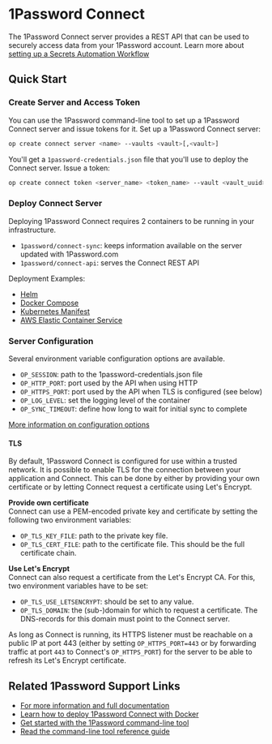 # 1Password Connect

The 1Password Connect server provides a REST API that can be used to securely access data from your 1Password account. Learn more about [setting up a Secrets Automation Workflow](https://support.1password.com/secrets-automation/)

## Quick Start

### Create Server and Access Token

You can use the 1Password command-line tool to set up a 1Password Connect server and issue tokens for it.
Set up a 1Password Connect server:

```sh
op create connect server <name> --vaults <vault>[,<vault>]
```

You'll get a `1password-credentials.json` file that you'll use to deploy the Connect server.
Issue a token:

```sh
op create connect token <server_name> <token_name> --vault <vault_uuid>[,(r|w|rw)] [--vault <vault_uuid>[,(r|w|rw)]]
```

### Deploy Connect Server

Deploying 1Password Connect requires 2 containers to be running in your infrastructure.

- `1password/connect-sync`: keeps information available on the server updated with 1Password.com
- `1password/connect-api`: serves the Connect REST API

Deployment Examples:

- [Helm](https://github.com/1Password/connect-helm-charts/tree/main/charts/connect#deploying-1password-connect)
- [Docker Compose](./examples/docker/compose/README.md)
- [Kubernetes Manifest](./examples/docker/compose/README.md)
- [AWS Elastic Container Service](./examples/docker/compose/README.md)

### Server Configuration

Several environment variable configuration options are available.

- `OP_SESSION`: path to the 1password-credentials.json file
- `OP_HTTP_PORT`: port used by the API when using HTTP
- `OP_HTTPS_PORT`: port used by the API when TLS is configured (see below)
- `OP_LOG_LEVEL`: set the logging level of the container
- `OP_SYNC_TIMEOUT`: define how long to wait for initial sync to complete

[More information on configuration options](docs/configuration.md)

#### TLS
By default, 1Password Connect is configured for use within a trusted network. 
It is possible to enable TLS for the connection between your application and Connect. 
This can be done by either by providing your own certificate or by letting Connect request a certificate using Let's Encrypt.

**Provide own certificate**  
Connect can use a PEM-encoded private key and certificate by setting the following two environment variables:
- `OP_TLS_KEY_FILE`: path to the private key file.
- `OP_TLS_CERT_FILE`: path to the certificate file. This should be the full certificate chain.

**Use Let's Encrypt**  
Connect can also request a certificate from the Let's Encrypt CA. 
For this, two environment variables have to be set:
- `OP_TLS_USE_LETSENCRYPT`: should be set to any value.
- `OP_TLS_DOMAIN`: the (sub-)domain for which to request a certificate. The DNS-records for this domain must point to the Connect server.

As long as Connect is running, its HTTPS listener must be reachable on a public IP at port 443 (either by setting `OP_HTTPS_PORT=443` or by forwarding traffic at port `443` to Connect's `OP_HTTPS_PORT`)  for the server to be able to refresh its Let's Encrypt certificate.

## Related 1Password Support Links

- [For more information and full documentation](https://support.1password.com/secrets-automation/)
- [Learn how to deploy 1Password Connect with Docker](https://support.1password.com/connect-deploy-docker/)
- [Get started with the 1Password command-line tool](https://support.1password.com/command-line-getting-started/)
- [Read the command-line tool reference guide](https://support.1password.com/command-line-reference/)

